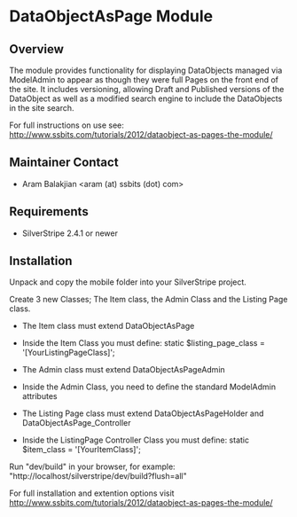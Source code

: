 # DataObjectAsPage Module #

## Overview ##

The module provides functionality for displaying DataObjects managed via ModelAdmin to appear as though they were 
full Pages on the front end of the site. It includes versioning, allowing Draft and Published versions of the DataObject
as well as a modified search engine to include the DataObjects in the site search.

For full instructions on use see: http://www.ssbits.com/tutorials/2012/dataobject-as-pages-the-module/

## Maintainer Contact

 * Aram Balakjian 
   <aram (at) ssbits (dot) com>

## Requirements

 * SilverStripe 2.4.1 or newer

## Installation

Unpack and copy the mobile folder into your SilverStripe project.

Create 3 new Classes; The Item class, the Admin Class and the Listing Page class.

* The Item class must extend DataObjectAsPage
- Inside the Item Class you must define: static $listing_page_class = '[YourListingPageClass]';

* The Admin class must extend DataObjectAsPageAdmin
- Inside the Admin Class, you need to define the standard ModelAdmin attributes

* The Listing Page class must extend DataObjectAsPageHolder and DataObjectAsPage_Controller
- Inside the ListingPage Controller Class you must define: static $item_class = '[YourItemClass]';


Run "dev/build" in your browser, for example: "http://localhost/silverstripe/dev/build?flush=all"

For full installation and extention options visit http://www.ssbits.com/tutorials/2012/dataobject-as-pages-the-module/